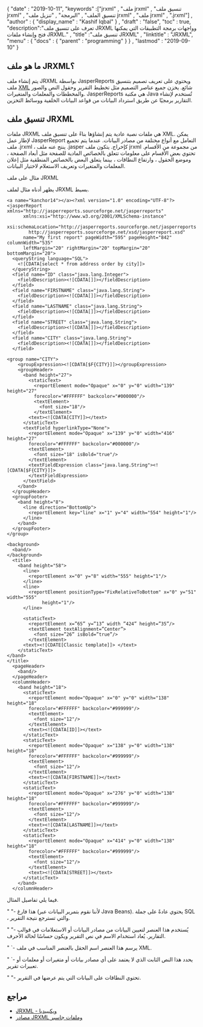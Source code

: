 {
  "date" : "2019-10-11",
  "keywords" :["jrxml" , "ملف jrxml" , "تنسيق ملف jrxml" , "تنسيق الملف" , "البرمجة" , "تنزيل ملف jrxml" , "ملف jrxml" , ".jrxml"] ,
  "author" : {
    "display_name" : "Kashif Iqbal"
} ,
  "draft" : "false",
  "toc" : true,
  "description":"تعرف على تنسيق ملف JRXML وواجهات برمجة التطبيقات التي يمكنها فتح وإنشاء ملفات JRXML." ,
  "title" :"تنسيق ملف JRXML" ,
  "linktitle" : "JRXML",
  "menu" : {
    "docs" : {
      "parent" : "programming"
}
} ,
  "lastmod" : "2019-09-10"
}

## ما هو ملف JRXML؟

يتم إنشاء ملف JRXML بواسطة JasperReports ويحتوي على تعريف تصميم بتنسيق ملف [XML](/ar/web/xml/) شائع. يخزن جميع عناصر التصميم مثل تخطيط التقرير وحقول النص والصور والمخططات والمعلمات والمتغيرات. JasperReports هي مكتبة Java تُستخدم لإنشاء التقارير برمجيًا عن طريق استرداد البيانات من قواعد البيانات الخلفية ووسائط التخزين.

## تنسيق ملف JRXML

ملفات JRXML هي ملفات نصية عادية يتم إنشاؤها بناءً على تنسيق ملف XML. يمكن لإطار عمل JasperReport التعامل مع أنواع مختلفة من مصادر البيانات. عندما يتم تجميع ملف .jrxml ، ينتج عنه ملف .jasper كإخراج. يتكون ملف jrxml من مجموعة من الأقسام. تحتوي بعض الأقسام على معلومات تتعلق بالخصائص المادية للصفحة مثل أبعاد الصفحة ، وموضع الحقول ، وارتفاع النطاقات ، بينما يتعلق البعض بالخصائص المنطقية مثل إعلان المعلمات والمتغيرات وتعريف الاستعلام لاختيار البيانات.

مثال على ملف JRXML

يظهر أدناه مثال لملف JRXML بسيط.
```
<a name="kanchor14"></a><?xml version="1.0" encoding="UTF-8"?>
<jasperReport xmlns="http://jasperreports.sourceforge.net/jasperreports"
      xmlns:xsi="http://www.w3.org/2001/XMLSchema-instance"
      xsi:schemaLocation="http://jasperreports.sourceforge.net/jasperreports
        http://jasperreports.sourceforge.net/xsd/jasperreport.xsd"
      name="My first report" pageWidth="595" pageHeight="842" columnWidth="535"
      leftMargin="20" rightMargin="20" topMargin="20" bottomMargin="20">
  <queryString language="SQL">
    <![CDATA[select * from address order by city]]>
  </queryString>
  <field name="ID" class="java.lang.Integer">
    <fieldDescription><![CDATA[]]></fieldDescription>
  </field>
  <field name="FIRSTNAME" class="java.lang.String">
    <fieldDescription><![CDATA[]]></fieldDescription>
  </field>
  <field name="LASTNAME" class="java.lang.String">
    <fieldDescription><![CDATA[]]></fieldDescription>
  </field>
  <field name="STREET" class="java.lang.String">
    <fieldDescription><![CDATA[]]></fieldDescription>
  </field>
  <field name="CITY" class="java.lang.String">
    <fieldDescription><![CDATA[]]></fieldDescription>
  </field>
```
```
<group name="CITY">
    <groupExpression><![CDATA[$F{CITY}]]></groupExpression>
    <groupHeader>
      <band height="27">
        <staticText>
          <reportElement mode="Opaque" x="0" y="0" width="139" height="27"
          forecolor="#FFFFFF" backcolor="#000000"/>
          <textElement>
            <font size="18"/>
          </textElement>
        <text><![CDATA[CITY]]></text>
      </staticText>
      <textField hyperlinkType="None">
        <reportElement mode="Opaque" x="139" y="0" width="416" height="27"
        forecolor="#FFFFFF" backcolor="#000000"/>
        <textElement>
          <font size="18" isBold="true"/>
        </textElement>
        <textFieldExpression class="java.lang.String"><![CDATA[$F{CITY}]]>
        </textFieldExpression>
      </textField>
    </band>
  </groupHeader>
  <groupFooter>
    <band height="8">
      <line direction="BottomUp">
        <reportElement key="line" x="1" y="4" width="554" height="1"/>
      </line>
    </band>
  </groupFooter>
</group>

<background>
  <band/>
</background>
  <title>
    <band height="58">
      <line>
        <reportElement x="0" y="8" width="555" height="1"/>
      </line>
      <line>
        <reportElement positionType="FixRelativeToBottom" x="0" y="51" width="555"
             height="1"/>
      </line>

      <staticText>
        <reportElement x=”65” y=”13” width ”424” height=”35”/>
        <textElement textAlignment=”Center”>
          <font size=”26” isBold=”true”/>
        </textElement>
      <text><![CDATE[Classic template]]> </text>
    </staticText>
</band>
</title>
  <pageHeader>
    <band/>
  </pageHeader>
  <columnHeader>
    <band height="18">
      <staticText>
        <reportElement mode="Opaque" x="0" y="0" width="138" height="18"
        forecolor="#FFFFFF" backcolor="#999999"/>
        <textElement>
          <font size="12"/>
        </textElement>
        <text><![CDATA[ID]]></text>
      </staticText>
      <staticText>
        <reportElement mode="Opaque" x="138" y="0" width="138" height="18"
        forecolor="#FFFFFF" backcolor="#999999"/>
        <textElement>
          <font size="12"/>
        </textElement>
        <text><![CDATA[FIRSTNAME]]></text>
      </staticText>
      <staticText>
        <reportElement mode="Opaque" x="276" y="0" width="138" height="18"
        forecolor="#FFFFFF" backcolor="#999999"/>
        <textElement>
          <font size="12"/>
        </textElement>
        <text><![CDATA[LASTNAME]]></text>
      </staticText>
      <staticText>
        <reportElement mode="Opaque" x="414" y="0" width="138" height="18"
        forecolor="#FFFFFF" backcolor="#999999"/>
        <textElement>
          <font size="12"/>
        </textElement>
        <text><![CDATA[STREET]]></text>
      </staticText>
    </band>
  </columnHeader>
```

فيما يلي تفاصيل المثال.

"<queryString> "- هذا فارغ (لأننا نقوم بتمرير البيانات عبر Java Beans). يحتوي عادةً على جملة SQL ، والتي تسترجع نتيجة التقرير.

"<field name> "- يُستخدم هذا العنصر لتعيين البيانات من مصادر البيانات أو الاستعلامات في قوالب التقارير. يُعاد استخدام الاسم في نص التقرير ويكون حساسًا لحالة الأحرف.

"<fieldDescription> `- يرسم هذا العنصر اسم الحقل بالعنصر المناسب في ملف XML.

"<staticText> `- يحدد هذا النص الثابت الذي لا يعتمد على أي مصادر بيانات أو متغيرات أو معلمات أو تعبيرات تقرير.

"<band> "- تحتوي النطاقات على البيانات التي يتم عرضها في التقرير.

## مراجع

* [JRXML - ويكيبيديا](https://en.wikipedia.org/wiki/JasperReports#JRXML)
* [مصادر JRXML وملفات جاسبر](https://community.jaspersoft.com/documentation/tibco-jaspersoft-studio-user-guide/v630/jrxml-sources-and-jasper-files)

